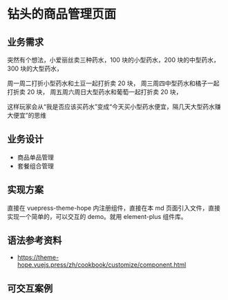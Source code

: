 <script setup lang="ts">
import DrillGoods from "@DrillGoods";
</script>

# 钻头的商品管理页面

## 业务需求

突然有个想法，小爱丽丝卖三种药水，100 块的小型药水，200 块的中型药水，300 块的大型药水，

周一周二打折小型药水和土豆一起打折卖 20 块，
周三周四中型药水和橘子一起打折卖 20 块，
周五周六周日大型药水和葡萄一起打折卖 20 块，

这样玩家会从“我是否应该买药水”变成“今天买小型药水便宜，隔几天大型药水赚大便宜”的思维

## 业务设计

- 商品单品管理
- 套餐组合管理

## 实现方案

直接在 vuepress-theme-hope 内注册组件，直接在本 md 页面引入文件，直接实现一个简单的，可以交互的 demo。就用 element-plus 组件库。

## 语法参考资料

- https://theme-hope.vuejs.press/zh/cookbook/customize/component.html

## 可交互案例

<DrillGoods />
